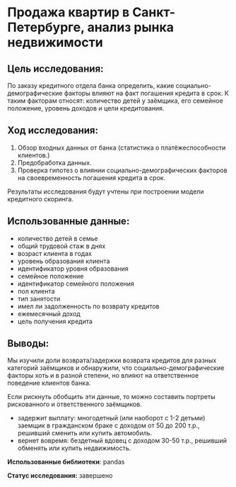 # Продажа квартир в Санкт-Петербурге, анализ рынка недвижимости

## Цель исследования:

По заказу кредитного отдела банка определить, какие социально-демографические факторы влияют на факт погашения кредита в срок. 
К таким факторам относят: количество детей у заёмщика, его семейное положение, уровень доходов и цели кредитования.

## Ход исследования:

1. Обзор входных данных от банка (статистика о платёжеспособности клиентов.) 
2. Предобработка данных. 
3. Проверка гипотез о влиянии социально-демографических факторов на своевременность погашения кредита в срок.

Результаты исследования будут учтены при построении модели кредитного скоринга.

## Использованные данные:

- количество детей в семье
- общий трудовой стаж в днях
- возраст клиента в годах
- уровень образования клиента
- идентификатор уровня образования
- семейное положение
- идентификатор семейного положения
- пол клиента
- тип занятости
- имел ли задолженность по возврату кредитов
- ежемесячный доход
- цель получения кредита

## Выводы:
Мы изучили доли возврата/задержки возврата кредитов для разных категорий заёмщиков и обнаружили, что социально-демографические факторы хоть и в разной степени, но влияют на ответственное поведение клиентов банка.

Если рискнуть обобщить эти данные, то можно составить портреты рискованного и ответственного заёмщиков.

- задержит выплату: многодетный (или наоборот с 1-2 детьми) заемщик в гражданском браке с доходом от 50 до 200 т.р., решивший сменить или купить автомобиль.
- вернет вовремя: бездетный вдовец с доходом 30-50 т.р., решивший обменять или купить недвижимость.

**Использованные библиотеки**: pandas

**Статус исследования:** завершено

